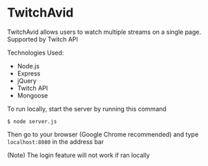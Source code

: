 # TwitchAvid

TwitchAvid allows users to watch multiple streams on a single page. Supported by Twitch API

Technologies Used: <br />
- Node.js
- Express
- jQuery
- Twitch API
- Mongoose 

To run locally, start the server by running this command

```
$ node server.js
```

Then go to your browser (Google Chrome recommended) and type ```localhost:8080``` in the address bar

(Note) The login feature will not work if ran locally 


